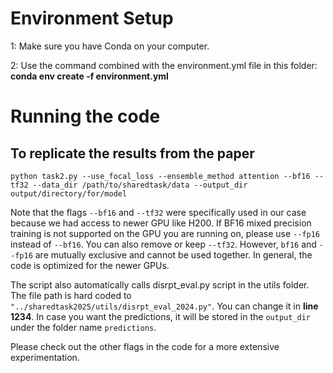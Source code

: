 # Environment Setup
1: Make sure you have Conda on your computer.

2: Use the command combined with the environment.yml file in this folder: **conda env create -f environment.yml**

# Running the code

## To replicate the results from the paper

``python task2.py --use_focal_loss --ensemble_method attention --bf16 --tf32 --data_dir /path/to/sharedtask/data --output_dir output/directory/for/model`` 

Note that the flags ``--bf16`` and ``--tf32`` were specifically used in our case because we had access to newer GPU like H200. If BF16 mixed precision training is not supported on the GPU you are running on, please use ``--fp16`` instead of ``--bf16``. You can also remove or keep ``--tf32``. However, ``bf16`` and ``--fp16`` are mutually exclusive and cannot be used together. In general, the code is optimized for the newer GPUs.

The script also automatically calls disrpt_eval.py script in the utils folder. The file path is hard coded to ``"../sharedtask2025/utils/disrpt_eval_2024.py"``. You can change it in **line 1234**. In case you want the predictions, it will be stored in the ``output_dir`` under the folder name ``predictions``.



Please check out the other flags in the code for a more extensive experimentation. 